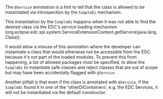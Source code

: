 <!--
    Copyright 2025 sovity GmbH

    Licensed under the Apache License, Version 2.0 (the "License");
    you may not use this file except in compliance with the License.
    You may obtain a copy of the License at

    https://www.apache.org/licenses/LICENSE-2.0

    Unless required by applicable law or agreed to in writing, software
    distributed under the License is distributed on an "AS IS" BASIS,
    WITHOUT WARRANTIES OR CONDITIONS OF ANY KIND, either express or implied.
    See the License for the specific language governing permissions and
    limitations under the License.

    SPDX-License-Identifier: Apache-2.0

    Contributors:
        sovity - init and continued development
-->
The `@Service` annotation is a hint to tell that the class is allowed to be instantiated via introspection by the `SimpleDi` mechanism.

This instantiation by the `SimpleDi` happens when it was not able to find the desired class via the EDC's service loading mechanism (org.eclipse.edc.spi.system.ServiceExtensionContext.getService(java.lang.Class<T>)).

It would allow a misuse of this annotation where the developer can instantiate a class that would otherwise not be accessible from the EDC because it's not part of the loaded modules.
To prevent this from happening, a list of allowed packages must be specified, to allow the `SimpleDi` to instantiate safe classes and reject classes that are out of scope but may have been accidentally flagged with `@Service`.

Another pitfall is that even if the class is annotated with `@Service`, if the `SimpleDi` found it in one of the 'otherDiContainers', e.g. the EDC Services, it will not be instantiated via the default constructor.
